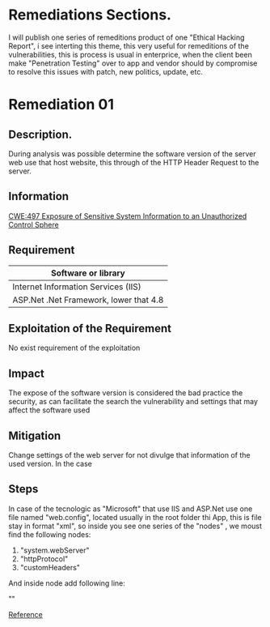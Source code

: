 # Remediations Sections.

I will publish one series of remeditions product of one "Ethical Hacking Report", i see interting this theme, this very useful for remeditions of the vulnerabilities, this is process is usual in enterprice, when the client been make "Penetration Testing" over to app and vendor should by compromise to resolve this issues with patch, new politics, update, etc.

# Remediation 01

## Description. ###

During analysis was possible determine the software version of the server web use that host website, this through of the HTTP Header Request to the server.

## Information ###
    
[CWE:497 Exposure of Sensitive System Information to an Unauthorized Control Sphere](https://cwe.mitre.org/data/definitions/497.ht)
 
## Requirement ###

| Software or library |
| ------------- |
| Internet Information Services (IIS) |
| ASP.Net .Net Framework, lower that 4.8 | 

## Exploitation of the Requirement ###

No exist requirement of the exploitation

## Impact ##
 The expose of the software version is considered the bad practice the security, as can facilitate the search the vulnerability and settings that may affect the software used

## Mitigation ## 

Change settings of the web server for not divulge that information of the used version.
In the case 

## Steps ## 

In case of the tecnologic as "Microsoft" that use IIS and ASP.Net use one file  named "web.config", located usually in the root folder thi App,  this is file stay in format "xml", so inside you see one series of the "nodes" , we moust find the following nodes:

1. "system.webServer"
2. "httpProtocol"
3. "customHeaders"

And inside node add following line:

"<remove name="X-Powered-By"/>" 




[Reference](https://www.ibm.com/support/pages/disabling-iis-web-banner-andother-iis-headers)